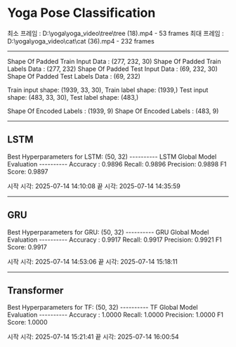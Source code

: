 # Yoga Pose Classification

최소 프레임 :
D:\yoga\yoga_video\tree\tree (18).mp4 - 53 frames
최대 프레임 :
D:\yoga\yoga_video\cat\cat (36).mp4 - 232 frames

---------------------------------------------------------------------------------------
Shape Of Padded Train Input Data : (277, 232, 30)
Shape Of Padded Train Labels Data : (277, 232)
Shape Of Padded Test Input Data : (69, 232, 30)
Shape Of Padded Test Labels Data : (69, 232)

Train input shape: (1939, 33, 30), Train label shape: (1939,)
Test input shape: (483, 33, 30), Test label shape: (483,)

Shape Of Encoded Labels : (1939, 9)
Shape Of Encoded Labels : (483, 9)


---------------------------------------------------------------------------------------
## LSTM
Best Hyperparameters for LSTM: (50, 32)
---------- LSTM Global Model Evaluation ----------
Accuracy : 0.9896
Recall: 0.9896
Precision: 0.9898
F1 Score: 0.9897

시작 시각: 2025-07-14 14:10:08
끝 시각: 2025-07-14 14:35:59

---------------------------------------------------------------------------------------
## GRU
Best Hyperparameters for GRU: (50, 32)
---------- GRU Global Model Evaluation ----------
Accuracy : 0.9917
Recall: 0.9917
Precision: 0.9921
F1 Score: 0.9917

시작 시각: 2025-07-14 14:53:06
끝 시각: 2025-07-14 15:18:11


---------------------------------------------------------------------------------------
## Transformer
Best Hyperparameters for TF: (50, 32)
---------- TF Global Model Evaluation ----------
Accuracy : 1.0000
Recall: 1.0000
Precision: 1.0000
F1 Score: 1.0000

시작 시각: 2025-07-14 15:21:41
끝 시각: 2025-07-14 16:00:54
